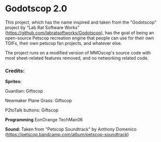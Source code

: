 # Godotscop 2.0
This project, which has the name inspired and taken from the "Godotscop" project by "Lab Rat Software Works" (https://github.com/labratsoftworks/Godotscop), has the goal of being an open-source Petscop recreation engine that people can use for their own TGIFs, their own petscop fan projects, and whatever else.

The project runs on a modified version of MMOscop's source code with most sheet-related features removed, and no networking related code.




### Credits:
**Sprites:**

Guardian: Giftscop

Newmaker Plane Grass: Giftscop

P2toTalk buttons: Giftscop


**Programming**
EonOrange
TechMan06


**Sound:**
Taken from "Petscop Soundtrack" by Anthony Domenico (https://petscop.bandcamp.com/album/petscop-soundtrack)
